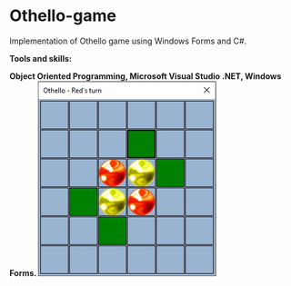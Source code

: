 # Othello-game
Implementation of Othello game using Windows Forms and C#.

<B>Tools and skills:<B>
  
Object Oriented Programming,  Microsoft Visual Studio .NET, Windows Forms.
![](Othello_Pic.jpg)
